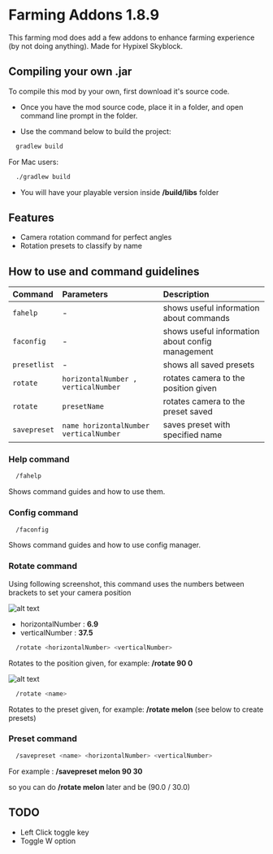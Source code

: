 
# Farming Addons 1.8.9

This farming mod does add a few addons to enhance farming experience (by not doing anything). Made for Hypixel Skyblock.

## Compiling your own .jar

To compile this mod by your own, first download it's source code.

- Once you have the mod source code, place it in a folder, and open command line prompt in the folder.

- Use the command below to build the project:
```bash
  gradlew build
```

For Mac users:

```bash
  ./gradlew build
```

- You will have your playable version inside **/build/libs** folder

## Features

- Camera rotation command for perfect angles
- Rotation presets to classify by name

## How to use and command guidelines

| Command   | Parameters| Description                |
| :-------- | :------- | :------------------------- |
| `fahelp` | - | shows useful information about commands |
| `faconfig` | - | shows useful information about config management |
| `presetlist` | - | shows all saved presets |
| `rotate` | `horizontalNumber , verticalNumber` | rotates camera to the position given |
| `rotate` | `presetName` | rotates camera to the preset saved |
| `savepreset` | `name horizontalNumber verticalNumber` | saves preset with specified name |

### Help command

```bash
  /fahelp
```

Shows command guides and how to use them.

### Config command

```bash
  /faconfig
```

Shows command guides and how to use config manager.

### Rotate command

Using following screenshot, this command uses the numbers between brackets to set your camera position

![alt text](https://i.imgur.com/r17bZCZ.png)

- horizontalNumber : **6.9**
- verticalNumber : **37.5**

```bash
  /rotate <horizontalNumber> <verticalNumber>
```

Rotates to the position given, for example: **/rotate 90 0**

![alt text](https://i.imgur.com/tVX1Xr6.png)

```bash
  /rotate <name>
```
Rotates to the preset given, for example: **/rotate melon**
(see below to create presets)

### Preset command

```bash
  /savepreset <name> <horizontalNumber> <verticalNumber>
```

For example : **/savepreset melon 90 30**

so you can do **/rotate melon** later and be (90.0 / 30.0) 

## TODO

- Left Click toggle key
- Toggle W option